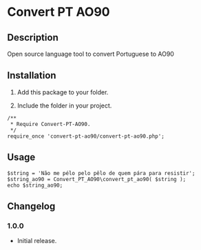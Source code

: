 # Convert PT AO90

## Description
Open source language tool to convert Portuguese to AO90

## Installation

1. Add this package to your folder.

2. Include the folder in your project.
```
/**
 * Require Convert-PT-AO90.
 */
require_once 'convert-pt-ao90/convert-pt-ao90.php';
```

## Usage
```
$string = 'Não me pélo pelo pêlo de quem pára para resistir';
$string_ao90 = Convert_PT_AO90\convert_pt_ao90( $string );
echo $string_ao90;
```

## Changelog ##

### 1.0.0 ###
*   Initial release.
